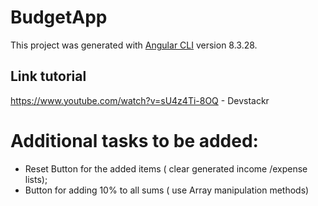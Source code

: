# BudgetApp

This project was generated with [Angular CLI](https://github.com/angular/angular-cli) version 8.3.28.

## Link tutorial

https://www.youtube.com/watch?v=sU4z4Ti-8OQ - Devstackr

# Additional tasks to be added:

- Reset Button for the added items ( clear generated income /expense lists);
- Button for adding 10% to all sums ( use Array manipulation methods)


